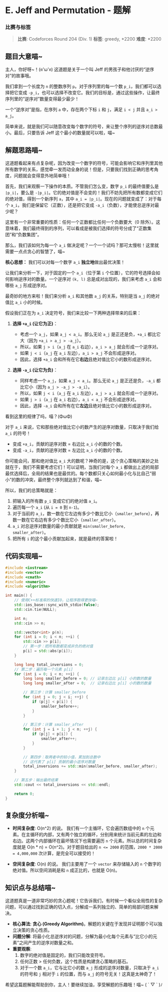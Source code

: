 # E. Jeff and Permutation - 题解

### 比赛与标签
> **比赛**: Codeforces Round 204 (Div. 1)
> **标签**: greedy, *2200
> **难度**: *2200

## 题目大意喵~
主人，你好呀~！(ฅ'ω'ฅ) 这道题是关于一个叫 Jeff 的男孩子和他讨厌的“逆序对”的故事哦。

我们拿到一个长度为 `n` 的整数序列 `p`。对于序列里的每一个数 `p_i`，我们都可以选择把它变成 `-p_i`，也可以选择不改变它。我们的目标是，通过这些操作，让最终序列里的“逆序对”数量变得最少最少！

一个“逆序对”是指，在序列 `a` 中，存在两个下标 `i` 和 `j`，满足 `i < j` 并且 `a_i > a_j`。

简单来说，就是我们可以随意改变每个数字的符号，来让整个序列的逆序对总数最小。最后，只要告诉 Jeff 这个最小的数量就可以啦，喵~

## 解题思路喵~
这道题看起来有点复杂呢，因为改变一个数字的符号，可能会影响它和序列里其他所有数字的关系，感觉牵一发而动全身的说！但是，只要我们找到正确的思考角度，问题就会变得意外地简单哦！

首先，我们来观察一下操作的本质。不管我们怎么变，数字 `p_i` 的最终值要么是 `|p_i|`，要么是 `-|p_i|`。它的绝对值是不会变的！我们不妨先把所有数都变成它们的绝对值，得到一个新序列 `a`，其中 `a_i = |p_i|`。现在的问题就变成了：对于每个 `a_i`，我们是保留它（正数），还是把它变成 `-a_i`（负数），才能使总逆序对最少呢？

这里有一个非常重要的性质：任何一个正数都比任何一个负数要大（0 除外）。这意味着，我们最终得到的序列，可以看成是被我们选择的符号分成了“正数集团”和“负数集团”。

那么，我们该如何为每一个 `a_i` 做决定呢？一个一个试吗？那可太慢啦！这里就需要一点点贪心的智慧了，喵~

**核心思想：** 我们可以对每一个数字 `a_i` **独立地**做出最优决策！

让我们来分析一下，对于固定的一个 `a_i`（位于第 `i` 个位置），它的符号选择会如何影响逆序对的数量。一个逆序对 `(k, l)` 总是成对出现的，我们来考虑 `a_i` 会和哪些 `a_j` 形成逆序对。

最奇妙的地方来啦！我们来分析 `a_i` 和其他数 `a_j` 的关系，特别是当 `a_j` 的绝对值比 `a_i` 小的时候。

假设我们正在为 `a_i` 决定符号，我们来比较一下两种选择带来的后果：

1.  **选择 `+a_i` (让它为正)**：
    *   考虑一个 `a_j`，如果 `a_j < a_i`。那么无论 `a_j` 是正还是负，`+a_i` 都比它大（因为 `+a_i > a_j > -a_j`）。
    *   所以，如果 `j > i`（`a_j` 在 `a_i` 右边），`a_i > a_j` 就会形成一个逆序对。
    *   如果 `j < i`（`a_j` 在 `a_i` 左边），`a_i > a_j` 不会形成逆序对。
    *   因此，选择 `+a_i` 会和所有在它**右边**且绝对值比它小的数形成逆序对。

2.  **选择 `-a_i` (让它为负)**：
    *   同样考虑一个 `a_j`，如果 `a_j < a_i`。那么无论 `a_j` 是正还是负，`-a_i` 都比它小（因为 `a_j > -a_j > -a_i`）。
    *   所以，如果 `j < i`（`a_j` 在 `a_i` 左边），`a_j > a_i` 就会形成一个逆序对。
    *   如果 `j > i`（`a_j` 在 `a_i` 右边），`a_i < a_j` 不会形成逆序对。
    *   因此，选择 `-a_i` 会和所有在它**左边**且绝对值比它小的数形成逆序对。

看到这里的规律了吗，喵？(ΦωΦ)

对于 `a_i` 来说，它和那些绝对值比它小的数产生的逆序对数量，只取决于我们给 `a_i` 的符号！
*   变成 `+a_i`，贡献的逆序对数 = 右边比 `a_i` 小的数的个数。
*   变成 `-a_i`，贡献的逆序对数 = 左边比 `a_i` 小的数的个数。

你可能会问，那和绝对值比 `a_i` 大的数呢？神奇的是，这个贪心策略的美妙之处就在于，我们不需要考虑它们！可以证明，当我们对每个 `a_i` 都做出上述的局部最优选择后，全局的结果也是最优的。每个数都只关心如何最小化与比自己“弱小”的数的冲突，最终整个序列就达到了和谐，喵~

所以，我们的总策略就是：
1.  把输入的所有数 `p_i` 变成它们的绝对值 `a_i`。
2.  遍历每一个 `a_i` (从 `i = 0` 到 `n-1`)。
3.  对于当前的 `a_i`，数一数在它左边有多少个数比它小（`smaller_before`），再数一数在它右边有多少个数比它小（`smaller_after`）。
4.  `a_i` 对总逆序对数量的最小贡献就是 `min(smaller_before, smaller_after)`。
5.  把所有 `i` 的这个最小贡献加起来，就是最终的答案啦！

## 代码实现喵~
```cpp
#include <iostream>
#include <vector>
#include <cmath>
#include <numeric>
#include <algorithm>

int main() {
    // 使用C++标准库的快速IO，让程序跑得更快喵~
    std::ios_base::sync_with_stdio(false);
    std::cin.tie(NULL);

    int n;
    std::cin >> n;

    std::vector<int> p(n);
    for (int i = 0; i < n; ++i) {
        std::cin >> p[i];
        // 第一步：把所有数都变成非负的绝对值
        p[i] = std::abs(p[i]);
    }

    long long total_inversions = 0;
    // 第二步：遍历每一个元素 p[i]
    for (int i = 0; i < n; ++i) {
        long long smaller_before = 0; // 记录左边比 p[i] 小的数的数量
        long long smaller_after = 0;  // 记录右边比 p[i] 小的数的数量

        // 第三步：计算 smaller_before
        for (int j = 0; j < i; ++j) {
            if (p[j] < p[i]) {
                smaller_before++;
            }
        }

        // 第三步：计算 smaller_after
        for (int j = i + 1; j < n; ++j) {
            if (p[j] < p[i]) {
                smaller_after++;
            }
        }

        // 第四步：取两者中的较小值，累加到总数中
        // 这代表了 p[i] 贡献的最小逆序对数量
        total_inversions += std::min(smaller_before, smaller_after);
    }

    // 第五步：输出最终结果
    std::cout << total_inversions << std::endl;

    return 0;
}
```

## 复杂度分析喵~
- **时间复杂度**: O(n^2) 的说。
  我们有一个主循环，它会遍历数组中的 `n` 个元素。在主循环的内部，又有两个独立的循环，分别用来统计当前元素的左边和右边。这两个内部循环在最坏情况下也需要遍历 `n` 个元素。所以总的时间复杂度就是 O(n * n) = O(n^2)。对于题目给出的 `n <= 2000` 的范围，`2000 * 2000 = 4,000,000` 次计算，是完全可以接受的！

- **空间复杂度**: O(n) 的说。
  我们主要用了一个 `vector` 来存储输入的 `n` 个数字的绝对值。所以空间消耗是和 `n` 成正比的，也就是 O(n)。

## 知识点与总结喵~
这道题真是一道非常巧妙的贪心题呢！它告诉我们，有时候一个看似全局性的复杂问题，可以通过找到正确的切入点，分解成一系列独立的、简单的局部问题来解决。

*   **核心算法**: **贪心 (Greedy Algorithm)**。解题的关键在于发现并证明那个可以独立决策的贪心性质。
*   **问题分解**: 将最小化总逆序对的问题，分解为最小化每个元素与“比它小的元素”之间产生的逆序对数量之和。
*   **重要观察**:
    1.  数字的绝对值是固定的，我们只能改变符号。
    2.  任何正数 > 任何负数，这个性质是构建贪心策略的基石。
    3.  对于一个数 `a_i`，它与比它小的数 `a_j` 形成的逆序对数量，只取决于 `a_i` 的符号和 `j` 相对于 `i` 的位置，而与 `a_j` 的符号无关！这真是太神奇了！

希望这篇题解能帮助到你，主人！要继续加油，享受解题的乐趣哦！喵~ ( ´ ▽ ` )ﾉ